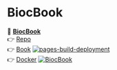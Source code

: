# BiocBook

📖 **[BiocBook](https://js2264.github.io/BiocBook/)**   
👉 [Repo](https://github.com/js2264/BiocBook)  
👉 [Book](https://js2264.github.io/BiocBook/) [![pages-build-deployment](https://github.com/js2264/BiocBook/actions/workflows/pages/pages-build-deployment/badge.svg?branch=gh-pages)](https://github.com/js2264/BiocBook/actions/workflows/pages/pages-build-deployment)  
👉 [Docker](https://github.com/js2264/BiocBook/pkgs/container/BiocBook) [![BiocBook](https://github.com/js2264/BiocBook/actions/workflows/build-and-deploy.yaml/badge.svg)](https://github.com/js2264/BiocBook/actions/workflows/build-and-deploy.yaml)  

